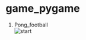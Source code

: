# game_pygame
1. Pong_football<br>
![start](https://user-images.githubusercontent.com/97242088/163727722-7adf17c2-3ead-4094-a2eb-a1d529658496.png)
